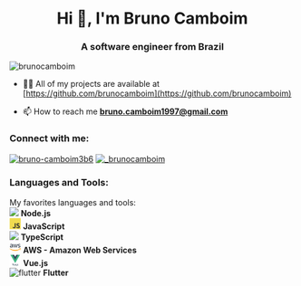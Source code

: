 <h1 align="center">Hi 👋, I'm Bruno Camboim</h1>
<h3 align="center">A software engineer from Brazil</h3>

<p align="left"> <img src="https://komarev.com/ghpvc/?username=brunocamboim&label=Profile%20views&color=0e75b6&style=flat" alt="brunocamboim" /> </p>

<!-- - 🌱 I’m currently learning **Flutter** 📱 -->

- 👨‍💻 All of my projects are available at [https://github.com/brunocamboim](https://github.com/brunocamboim)

- 📫 How to reach me **bruno.camboim1997@gmail.com**

<h3 align="left">Connect with me:</h3>
<p align="left">
<a href="https://linkedin.com/in/bruno-camboim3b6" target="blank"><img align="center" src="https://cdn.jsdelivr.net/npm/simple-icons@3.0.1/icons/linkedin.svg" alt="bruno-camboim3b6" height="30" width="40" /></a>
<a href="https://instagram.com/_brunocamboim" target="blank"><img align="center" src="https://cdn.jsdelivr.net/npm/simple-icons@3.0.1/icons/instagram.svg" alt="_brunocamboim" height="30" width="40" /></a>
</p>

<h3 align="left">Languages and Tools:</h3>

My favorites languages and tools: <br>
<img src="https://i.ibb.co/vVxmyN2/node.png" width="20"/> <b>Node.js</b>
<br>
<img src="https://raw.githubusercontent.com/devicons/devicon/master/icons/javascript/javascript-original.svg" alt="javascript" width="20" height="20"/> <b>JavaScript</b>
<br>
<img src="https://i.ibb.co/PZ2XZgr/ts.png" width="20"/> <b>TypeScript</b>
<br>
<img src="https://raw.githubusercontent.com/devicons/devicon/master/icons/amazonwebservices/amazonwebservices-original-wordmark.svg" alt="aws" width="20" height="20"/> <b>AWS - Amazon Web Services</b>
<br>
<img src="https://raw.githubusercontent.com/devicons/devicon/master/icons/vuejs/vuejs-original-wordmark.svg" alt="vuejs" width="20" height="20"/> <b>Vue.js</b>
<br>
<img src="https://www.vectorlogo.zone/logos/flutterio/flutterio-icon.svg" alt="flutter" width="40" height="40"/> <b>Flutter</b>
